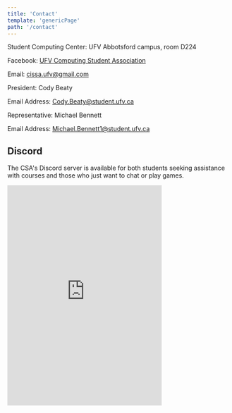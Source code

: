 ```yaml
---
title: 'Contact'
template: 'genericPage'
path: '/contact'
---
```


Student Computing Center: UFV Abbotsford campus, room D224

Facebook: [UFV Computing Student Association](https://www.facebook.com/UFV.CISSA/)

Email: [cissa.ufv@gmail.com](mailto:cissa.ufv@gmail.com)

President: Cody Beaty

Email Address: [Cody.Beaty@student.ufv.ca](mailto:Cody.Beaty@student.ufv.ca)

Representative: Michael Bennett

Email Address: [Michael.Bennett1@student.ufv.ca](mailto:Michael.Bennett1@student.ufv.ca)

## Discord

The CSA's Discord server is available for both students seeking assistance with courses and those who just want to chat or play games.

<iframe src="https://discordapp.com/widget?id=287455376994205716&amp;theme=dark" width="350" height="500" allowtransparency="true" frameborder="0"></iframe>

<div style="display: none">

## IRC Channel

As part of the CSA’s efforts to be more accessible to students of both the Computer Information Systems degree and the upcoming Computer Science degree programs the CSA has opted to host an Internet Relay Chat (IRC) channel for students to use. For students who aren’t familiar with IRC, [ircbeginner.org](http://www.ircbeginner.com/ircinfo/ircinfo.html) has a great introduction to some of the features and different clients for IRC.

#### Server and Channel

You can connect to the CSA IRC channel by connecting your client to irc.arloria.net and joining the #ufvcsa channel. For more information on the Arloria network, visit their website at [arloria.net](http://arloria.net/)

#### Clients

Depending on the system you’re using and your access levels on it, there are many different options for clients you can use to connect to an IRC network. Below are some of the more common clients:

**Windows:**

- [HexChat](https://hexchat.github.io/) (Windows installable)
- [ChatZilla](https://addons.mozilla.org/en-US/firefox/addon/chatzilla/) (Firefox plugin)

**Mac:**

- [Colloquy](http://colloquy.info/) (Mac installable)

**Linux:**

- [HexChat](https://hexchat.github.io/) (Linux installable)
- [irssi](https://irssi.org/) (CLI)

</div>
